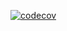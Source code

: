 [![codecov](https://codecov.io/gh/thomas-illiet/Powershell-Fail2Ban/branch/master/graph/badge.svg)](https://codecov.io/gh/thomas-illiet/Powershell-Fail2Ban)